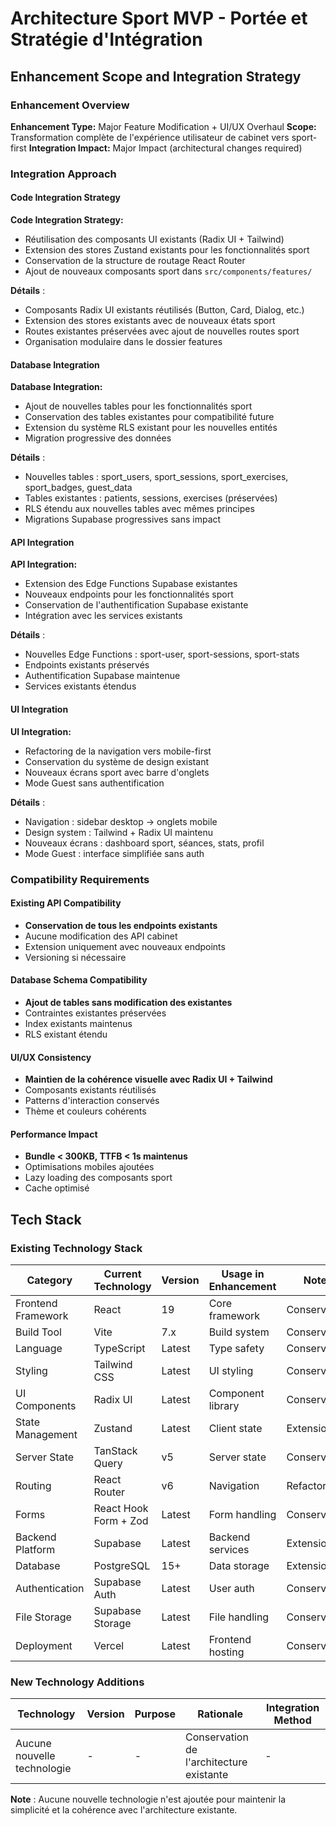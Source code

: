 # Architecture Sport MVP - Portée et Stratégie d'Intégration

## Enhancement Scope and Integration Strategy

### Enhancement Overview

**Enhancement Type:** Major Feature Modification + UI/UX Overhaul
**Scope:** Transformation complète de l'expérience utilisateur de cabinet vers sport-first
**Integration Impact:** Major Impact (architectural changes required)

### Integration Approach

#### Code Integration Strategy

**Code Integration Strategy:** 
- Réutilisation des composants UI existants (Radix UI + Tailwind)
- Extension des stores Zustand existants pour les fonctionnalités sport
- Conservation de la structure de routage React Router
- Ajout de nouveaux composants sport dans `src/components/features/`

**Détails** :
- Composants Radix UI existants réutilisés (Button, Card, Dialog, etc.)
- Extension des stores existants avec de nouveaux états sport
- Routes existantes préservées avec ajout de nouvelles routes sport
- Organisation modulaire dans le dossier features

#### Database Integration

**Database Integration:** 
- Ajout de nouvelles tables pour les fonctionnalités sport
- Conservation des tables existantes pour compatibilité future
- Extension du système RLS existant pour les nouvelles entités
- Migration progressive des données

**Détails** :
- Nouvelles tables : sport_users, sport_sessions, sport_exercises, sport_badges, guest_data
- Tables existantes : patients, sessions, exercises (préservées)
- RLS étendu aux nouvelles tables avec mêmes principes
- Migrations Supabase progressives sans impact

#### API Integration

**API Integration:** 
- Extension des Edge Functions Supabase existantes
- Nouveaux endpoints pour les fonctionnalités sport
- Conservation de l'authentification Supabase existante
- Intégration avec les services existants

**Détails** :
- Nouvelles Edge Functions : sport-user, sport-sessions, sport-stats
- Endpoints existants préservés
- Authentification Supabase maintenue
- Services existants étendus

#### UI Integration

**UI Integration:** 
- Refactoring de la navigation vers mobile-first
- Conservation du système de design existant
- Nouveaux écrans sport avec barre d'onglets
- Mode Guest sans authentification

**Détails** :
- Navigation : sidebar desktop → onglets mobile
- Design system : Tailwind + Radix UI maintenu
- Nouveaux écrans : dashboard sport, séances, stats, profil
- Mode Guest : interface simplifiée sans auth

### Compatibility Requirements

#### Existing API Compatibility
- **Conservation de tous les endpoints existants**
- Aucune modification des API cabinet
- Extension uniquement avec nouveaux endpoints
- Versioning si nécessaire

#### Database Schema Compatibility
- **Ajout de tables sans modification des existantes**
- Contraintes existantes préservées
- Index existants maintenus
- RLS existant étendu

#### UI/UX Consistency
- **Maintien de la cohérence visuelle avec Radix UI + Tailwind**
- Composants existants réutilisés
- Patterns d'interaction conservés
- Thème et couleurs cohérents

#### Performance Impact
- **Bundle < 300KB, TTFB < 1s maintenus**
- Optimisations mobiles ajoutées
- Lazy loading des composants sport
- Cache optimisé

## Tech Stack

### Existing Technology Stack

| Category | Current Technology | Version | Usage in Enhancement | Notes |
|----------|-------------------|---------|---------------------|-------|
| Frontend Framework | React | 19 | Core framework | Conservation |
| Build Tool | Vite | 7.x | Build system | Conservation |
| Language | TypeScript | Latest | Type safety | Conservation |
| Styling | Tailwind CSS | Latest | UI styling | Conservation |
| UI Components | Radix UI | Latest | Component library | Conservation |
| State Management | Zustand | Latest | Client state | Extension |
| Server State | TanStack Query | v5 | Server state | Conservation |
| Routing | React Router | v6 | Navigation | Refactoring |
| Forms | React Hook Form + Zod | Latest | Form handling | Conservation |
| Backend Platform | Supabase | Latest | Backend services | Extension |
| Database | PostgreSQL | 15+ | Data storage | Extension |
| Authentication | Supabase Auth | Latest | User auth | Conservation |
| File Storage | Supabase Storage | Latest | File handling | Conservation |
| Deployment | Vercel | Latest | Frontend hosting | Conservation |

### New Technology Additions

| Technology | Version | Purpose | Rationale | Integration Method |
|------------|---------|---------|-----------|-------------------|
| Aucune nouvelle technologie | - | - | Conservation de l'architecture existante | - |

**Note** : Aucune nouvelle technologie n'est ajoutée pour maintenir la simplicité et la cohérence avec l'architecture existante.
